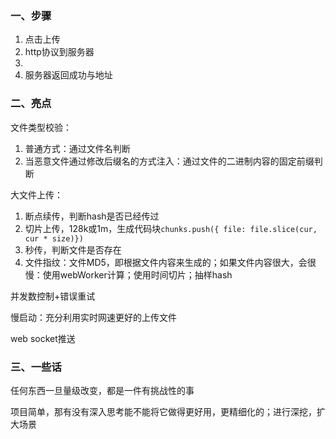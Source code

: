 ### 一、步骤

1. 点击上传
2. http协议到服务器
3. 
4. 服务器返回成功与地址


### 二、亮点

文件类型校验：
1. 普通方式：通过文件名判断
2. 当恶意文件通过修改后缀名的方式注入：通过文件的二进制内容的固定前缀判断

大文件上传：
1. 断点续传，判断hash是否已经传过
2. 切片上传，128k或1m，生成代码块`chunks.push({ file: file.slice(cur, cur * size)})`
3. 秒传，判断文件是否存在
4. 文件指纹：文件MD5，即根据文件内容来生成的；如果文件内容很大，会很慢：使用webWorker计算；使用时间切片；抽样hash

并发数控制+错误重试

慢启动：充分利用实时网速更好的上传文件

web socket推送


### 三、一些话
任何东西一旦量级改变，都是一件有挑战性的事

项目简单，那有没有深入思考能不能将它做得更好用，更精细化的；进行深挖，扩大场景
